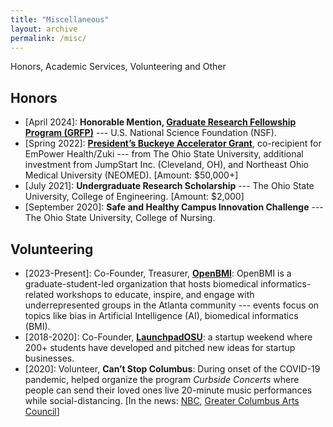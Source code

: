 ```yaml
---
title: "Miscellaneous"
layout: archive
permalink: /misc/
---
```


Honors, Academic Services, Volunteering and Other

## Honors
- \[April 2024\]: **Honorable Mention, [Graduate Research Fellowship Program (GRFP)](https://www.research.gov/grfp/AwardeeList.do)** --- U.S. National Science Foundation (NSF).		 
- \[Spring 2022\]: **[President’s Buckeye Accelerator Grant](https://keenan.osu.edu/presidents-buckeye-accelerator-meet-cohort-1)**, co-recipient for EmPower Health/Zuki --- from The Ohio State University, additional investment from JumpStart Inc. (Cleveland, OH), and Northeast Ohio Medical University (NEOMED). \[Amount: $50,000+\]
- \[July 2021\]: **Undergraduate Research Scholarship** --- The Ohio State University, College of Engineering. \[Amount: $2,000\]
- \[September 2020\]: **Safe and Healthy Campus Innovation Challenge** --- The Ohio State University, College of Nursing.

## Volunteering

- \[2023-Present\]: Co-Founder, Treasurer, **[OpenBMI](https://emory.campuslabs.com/engage/organization/openbmi)**: OpenBMI is a graduate-student-led organization that hosts biomedical informatics-related workshops to educate, inspire, and engage with underrepresented groups in the Atlanta community --- events focus on topics like bias in Artificial Intelligence (AI), biomedical informatics (BMI).
- \[2018-2020\]: Co-Founder, **[LaunchpadOSU](https://keenan.osu.edu/launchpadosu)**: a startup weekend where 200+ students have developed and pitched new ideas for startup businesses.
- \[2020\]: Volunteer, **Can’t Stop Columbus**: During onset of the COVID-19 pandemic, helped organize the program *Curbside Concerts* where people can send their loved ones live 20-minute music performances while social-distancing. \[In the news: [NBC](https://www.nbc4i.com/news/cant-stop-columbus-lifts-spirits-with-curbside-concerts/), [Greater Columbus Arts Council](https://www.gcac.org/press-release/curbside-concerts-series-pivots-to-send-concerts-to-the-heroes-of-2020-in-final-weeks-of-the-project/)\]
